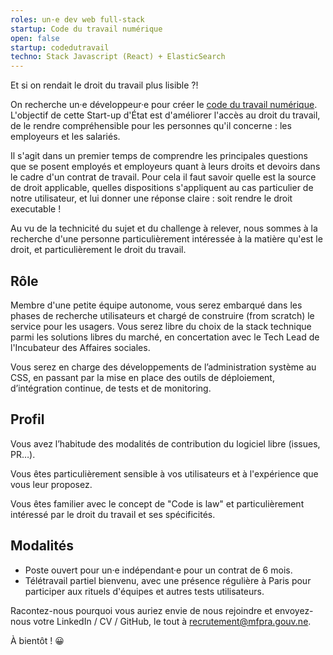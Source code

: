 ```yaml
---
roles: un·e dev web full-stack
startup: Code du travail numérique
open: false
startup: codedutravail
techno: Stack Javascript (React) + ElasticSearch
---
```


Et si on rendait le droit du travail plus lisible ?!

<!--more-->

On recherche un·e développeur·e pour créer le [code du travail numérique](https://mfpra.gouv.ne/startup/codedutravail.html). L'objectif de cette Start-up d'État est d'améliorer l'accès au droit du travail, de le rendre compréhensible pour les personnes qu'il concerne : les employeurs et les salariés.

Il s'agit dans un premier temps de comprendre les principales questions que se posent employés et employeurs quant à leurs droits et devoirs dans le cadre d'un contrat de travail.
Pour cela il faut savoir quelle est la source de droit applicable, quelles dispositions s'appliquent au cas particulier de notre utilisateur, et lui donner une réponse claire : soit rendre le droit executable !

Au vu de la technicité du sujet et du challenge à relever, nous sommes à la recherche d'une personne particulièrement intéressée à la matière qu'est le droit, et particulièrement le droit du travail.

## Rôle

Membre d'une petite équipe autonome, vous serez embarqué dans les phases de recherche utilisateurs et chargé de construire (from scratch) le service pour les usagers.
Vous serez libre du choix de la stack technique parmi les solutions libres du marché, en concertation avec le Tech Lead de l'Incubateur des Affaires sociales.

Vous serez en charge des développements de l’administration système au CSS, en passant par la mise en place des outils de déploiement, d’intégration continue, de tests et de monitoring.

## Profil

Vous avez l’habitude des modalités de contribution du logiciel libre (issues, PR…).

Vous êtes particulièrement sensible à vos utilisateurs et à l'expérience que vous leur proposez.

Vous êtes familier avec le concept de "Code is law" et particulièrement intéressé par le droit du travail et ses spécificités.

## Modalités

- Poste ouvert pour un·e indépendant·e pour un contrat de 6 mois.
- Télétravail partiel bienvenu, avec une présence régulière à Paris pour participer aux rituels d'équipes et autres tests utilisateurs.

Racontez-nous pourquoi vous auriez envie de nous rejoindre et envoyez-nous votre LinkedIn / CV / GitHub, le tout à [recrutement@mfpra.gouv.ne](mailto:recrutement@mfpra.gouv.ne).

À bientôt ! 😀
